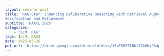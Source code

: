 ```yaml
---
layout: seminar-post
title: 'RAG-Star: Enhancing Deliberative Reasoning with Retrieval Augmented
Verification and Refinement'
subtitle: 'NAACL 2025'
categories:
    - "LLM, RAG"
tags: [LLM, RAG]
date: 2025-05-26
pdf_url: 'https://drive.google.com/drive/folders/15wTUHZSI6bl7CA8hy9k4px_Yknbl2WA6/preview'
---
```

